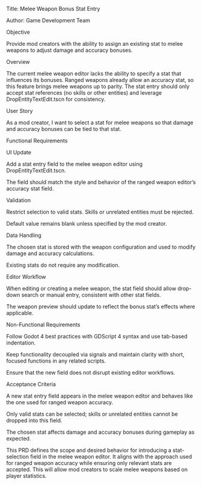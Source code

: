 Title: Melee Weapon Bonus Stat Entry

Author: Game Development Team

Objective

Provide mod creators with the ability to assign an existing stat to melee weapons to adjust damage and accuracy bonuses.

Overview

The current melee weapon editor lacks the ability to specify a stat that influences its bonuses. Ranged weapons already allow an accuracy stat, so this feature brings melee weapons up to parity. The stat entry should only accept stat references (no skills or other entities) and leverage DropEntityTextEdit.tscn for consistency.

User Story

As a mod creator, I want to select a stat for melee weapons so that damage and accuracy bonuses can be tied to that stat.

Functional Requirements

UI Update

Add a stat entry field to the melee weapon editor using DropEntityTextEdit.tscn.

The field should match the style and behavior of the ranged weapon editor’s accuracy stat field.

Validation

Restrict selection to valid stats. Skills or unrelated entities must be rejected.

Default value remains blank unless specified by the mod creator.

Data Handling

The chosen stat is stored with the weapon configuration and used to modify damage and accuracy calculations.

Existing stats do not require any modification.

Editor Workflow

When editing or creating a melee weapon, the stat field should allow drop-down search or manual entry, consistent with other stat fields.

The weapon preview should update to reflect the bonus stat’s effects where applicable.

Non-Functional Requirements

Follow Godot 4 best practices with GDScript 4 syntax and use tab-based indentation.

Keep functionality decoupled via signals and maintain clarity with short, focused functions in any related scripts.

Ensure that the new field does not disrupt existing editor workflows.

Acceptance Criteria

A new stat entry field appears in the melee weapon editor and behaves like the one used for ranged weapon accuracy.

Only valid stats can be selected; skills or unrelated entities cannot be dropped into this field.

The chosen stat affects damage and accuracy bonuses during gameplay as expected.

This PRD defines the scope and desired behavior for introducing a stat-selection field in the melee weapon editor. It aligns with the approach used for ranged weapon accuracy while ensuring only relevant stats are accepted. This will allow mod creators to scale melee weapons based on player statistics.
